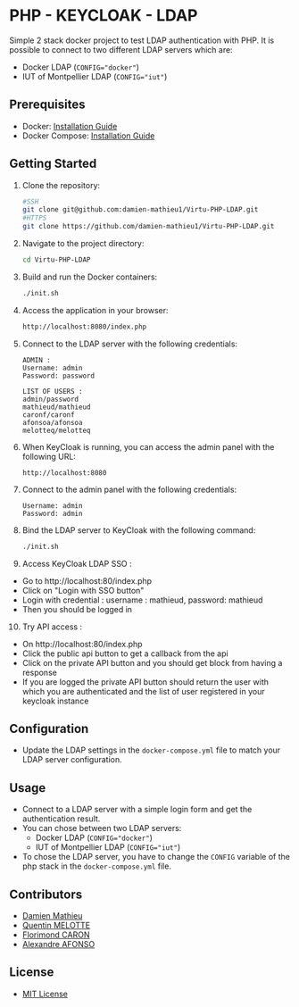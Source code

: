 # PHP - KEYCLOAK - LDAP

Simple 2 stack docker project to test LDAP authentication with PHP. It is possible to connect to two different LDAP servers which are: 
- Docker LDAP (`CONFIG="docker"`)
- IUT of Montpellier LDAP (`CONFIG="iut"`)

## Prerequisites

- Docker: [Installation Guide](https://docs.docker.com/get-docker/)
- Docker Compose: [Installation Guide](https://docs.docker.com/compose/install/)

## Getting Started

1. Clone the repository:

    ```bash
    #SSH
    git clone git@github.com:damien-mathieu1/Virtu-PHP-LDAP.git
    #HTTPS
    git clone https://github.com/damien-mathieu1/Virtu-PHP-LDAP.git
    ```

2. Navigate to the project directory:

    ```bash
    cd Virtu-PHP-LDAP
    ```

3. Build and run the Docker containers:

    ```bash
    ./init.sh
    ```

4. Access the application in your browser:

    ```bash
    http://localhost:8080/index.php
    ```
5. Connect to the LDAP server with the following credentials:

    ```
    ADMIN :
    Username: admin
    Password: password
    
    LIST OF USERS :
    admin/password
    mathieud/mathieud
    caronf/caronf
    afonsoa/afonsoa
    melotteq/melotteq
    ```
6. When KeyCloak is running, you can access the admin panel with the following URL:

    ```
    http://localhost:8080
    ```
7. Connect to the admin panel with the following credentials:

    ```
    Username: admin
    Password: admin
    ```
8. Bind the LDAP server to KeyCloak with the following command:

    ```bash
    ./init.sh
    ```
9. Access KeyCloak LDAP SSO :
- Go to http://localhost:80/index.php
- Click on "Login with SSO button"
- Login with credential : username : mathieud, password: mathieud
- Then you should be logged in 

10. Try API access :
- On http://localhost:80/index.php
- Click the public api button to get a callback from the api
- Click on the private API button and you should get block from having a response
- If you are logged the private API button should return the user with which you are authenticated and the list of user registered in your keycloak instance
        
## Configuration

- Update the LDAP settings in the `docker-compose.yml` file to match your LDAP server configuration.

## Usage

- Connect to a LDAP server with a simple login form and get the authentication result.
- You can chose between two LDAP servers:
    - Docker LDAP (`CONFIG="docker"`)
    - IUT of Montpellier LDAP (`CONFIG="iut"`)
- To chose the LDAP server, you have to change the `CONFIG` variable of the php stack in the `docker-compose.yml` file.

## Contributors

- [Damien Mathieu](https://github.com/damien-mathieu1)
- [Quentin MELOTTE](https://github.com/Nayggets)
- [Florimond CARON](https://github.com/flocaron)
- [Alexandre AFONSO](https://github.com/Aleexx3)

## License

- [MIT License](https://opensource.org/licenses/MIT)
